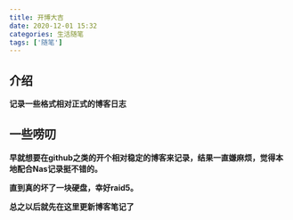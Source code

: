 ```yaml
---
title: 开博大吉
date: 2020-12-01 15:32
categories: 生活随笔
tags: ['随笔']
---
```



## 介绍

**记录一些格式相对正式的博客日志**



## 一些唠叨

**早就想要在github之类的开个相对稳定的博客来记录，结果一直嫌麻烦，觉得本地配合Nas记录挺不错的。**

**直到真的坏了一块硬盘，幸好raid5。**

**总之以后就先在这里更新博客笔记了**